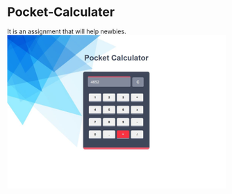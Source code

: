 # Pocket-Calculater

It is an assignment that will help newbies.
![alt text](https://raw.githubusercontent.com/abbasZah/Pocket-Calculater/master/Pocket-Calculater.JPG)
